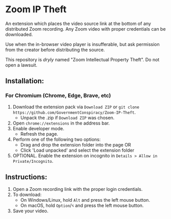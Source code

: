 # Zoom IP Theft

An extension which places the video source link at the bottom of any distributed Zoom recording. 
Any Zoom video with proper credentials can be downloaded.

Use when the in-browser video player is insufferable, but ask permission from the creator before distributing the source.

This repository is *dryly* named "Zoom Intellectual Property Theft". 
Do not open a lawsuit.

## Installation:
### For Chromium (Chrome, Edge, Brave, etc)
1. Download the extension pack via `Download ZIP` or `git clone https://github.com/GovernmentConspiracy/Zoom-IP-Theft`.
	* Unpack the .zip if `Download ZIP` was chosen.
2. Open `chrome://extensions` in the address bar.
3. Enable developer mode.
	* Refresh the page.
4. Perform one of the following two options:
	* Drag and drop the extension folder into the page OR
	* Click 'Load unpacked' and select the extension folder
5. OPTIONAL. Enable the extension on incognito in `Details > Allow in Private/Incognito`.

## Instructions:
1. Open a Zoom recording link with the proper login credentials.
2. To download:
	- On Windows/Linux, hold `Alt` and press the left mouse button.
	- On macOS, hold `Option`/`⌥` and press the left mouse button.
3. Save your video.